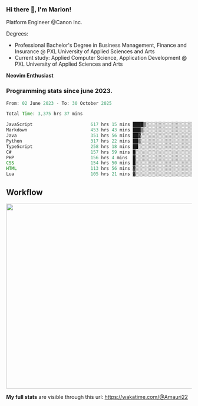 
### Hi there 👋, I'm Marlon!

Platform Engineer @Canon Inc.

Degrees: 
- Professional Bachelor's Degree in Business Management, Finance and Insurance @ PXL University of Applied Sciences and Arts
- Current study: Applied Computer Science, Application Development @ PXL University of Applied Sciences and Arts

**Neovim Enthusiast**

### Programming stats since june 2023.
<!--START_SECTION:waka-->

```java
From: 02 June 2023 - To: 30 October 2025

Total Time: 3,375 hrs 37 mins

JavaScript                      617 hrs 15 mins ████▒░░░░░░░░░░░░░░░░░░░░   17.90 %
Markdown                        453 hrs 43 mins ███▒░░░░░░░░░░░░░░░░░░░░░   13.16 %
Java                            351 hrs 56 mins ██▓░░░░░░░░░░░░░░░░░░░░░░   10.21 %
Python                          317 hrs 22 mins ██▒░░░░░░░░░░░░░░░░░░░░░░   09.20 %
TypeScript                      258 hrs 18 mins ██░░░░░░░░░░░░░░░░░░░░░░░   07.49 %
C#                              157 hrs 59 mins █░░░░░░░░░░░░░░░░░░░░░░░░   04.58 %
PHP                             156 hrs 4 mins  █░░░░░░░░░░░░░░░░░░░░░░░░   04.53 %
CSS                             154 hrs 50 mins █░░░░░░░░░░░░░░░░░░░░░░░░   04.49 %
HTML                            113 hrs 56 mins ▓░░░░░░░░░░░░░░░░░░░░░░░░   03.30 %
Lua                             105 hrs 21 mins ▓░░░░░░░░░░░░░░░░░░░░░░░░   03.05 %
```

<!--END_SECTION:waka-->

## Workflow
<a href="https://wakatime.com"><img width="750" height="500" src="https://wakatime.com/share/@Amauri22/c9755ad7-b574-44e4-a9ee-ddb3582724ea.png" /></a>

**My full stats** are visible through this url: https://wakatime.com/@Amauri22
